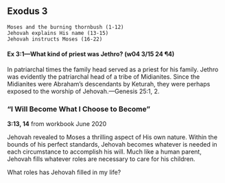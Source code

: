 ## Exodus 3

```
Moses and the burning thornbush (1-12)
Jehovah explains His name (13-15)
Jehovah instructs Moses (16-22)
```

#### Ex 3:1​—What kind of priest was Jethro? (w04 3/15 24 ¶4)

In patriarchal times the family head served as a priest for his family. Jethro was evidently the patriarchal head of a tribe of Midianites. Since the Midianites were Abraham’s descendants by Keturah, they were perhaps exposed to the worship of Jehovah.​—Genesis 25:1, 2.

### “I Will Become What I Choose to Become”

**3:13, 14** from workbook June 2020

Jehovah revealed to Moses a thrilling aspect of His own nature. Within the bounds of his perfect standards, Jehovah becomes whatever is needed in each circumstance to accomplish his will. Much like a human parent, Jehovah fills whatever roles are necessary to care for his children.

What roles has Jehovah filled in my life?
